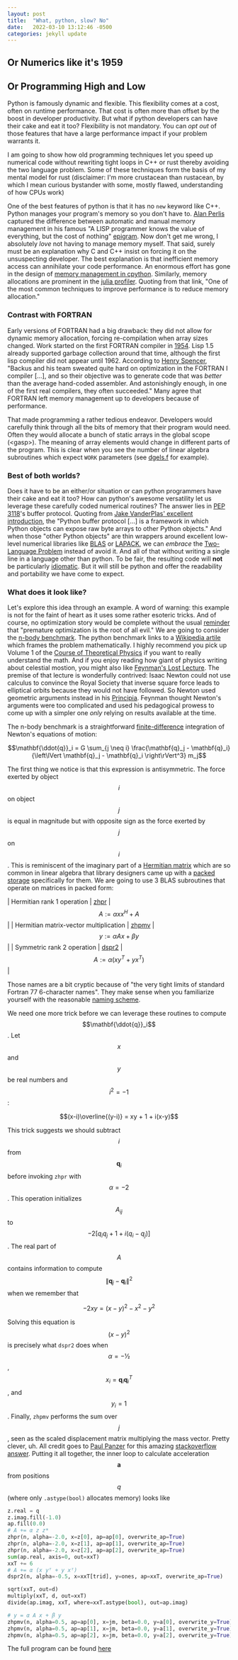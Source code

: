 ```yaml
---
layout: post
title:  "What, python, slow? No"
date:   2022-03-10 13:12:46 -0500
categories: jekyll update
---
```

## Or Numerics like it's 1959
## Or Programming High and Low

Python is famously dynamic and flexible.  This flexibility comes at a cost, often on runtime performance.  That cost
is often more than offset by the boost in developer productivity.  But what if python developers can have their cake
and eat it too?  Flexibility is not mandatory.  You can _opt out_ of those features that have a large performance
impact if your problem warrants it.  

I am going to show how old programming techniques let you speed up numerical code without rewriting tight loops in C++
or rust thereby avoiding the two language problem. Some of these techniques form the basis of my mental model for rust
(disclaimer: I'm more crustacean than rustacean, by which I mean curious bystander with some, mostly flawed,
understanding of how CPUs work)

One of the best features of python is that it has no `new` keyword like C++. Python manages your program's memory so
you don't have to. [Alan Perlis](https://en.wikipedia.org/wiki/Alan_Perlis) captured the difference between automatic
and manual memory management in his famous "A LISP programmer knows the value of everything, but the cost of nothing"
[epigram](https://en.wikipedia.org/wiki/Epigrams_on_Programming).  Now don't get me wrong, I absolutely _love_ not 
having to manage memory myself.  That said, surely must be an explanation why C and C++ insist on forcing it on the
unsuspecting developer.  The best explanation is that inefficient memory access can annihilate your code performance.
An enormous effort has gone in the design of [memory management in cpython](https://docs.python.org/3/c-api/memory.html).
Similarly, memory allocations are prominent in the
[julia profiler](https://docs.julialang.org/en/v1/manual/profile/#Memory-allocation-analysis).  Quoting from that link,
"One of the most common techniques to improve performance is to reduce memory allocation."

### Contrast with FORTRAN
Early versions of FORTRAN had a big drawback: they did not allow for dynamic memory allocation, forcing re-compilation
when array sizes changed.  Work started on the first FORTRAN compiler in
[1954](https://www.ibm.com/ibm/history/ibm100/us/en/icons/fortran/).  Lisp 1.5 already supported garbage collection
around that time, although the first lisp compiler did not appear until 1962.  According to
[Henry Spencer](https://compilers.iecc.com/comparch/article/97-10-017), "Backus and his team sweated quite hard on
optimization in the FORTRAN I compiler [...], and so their objective was to generate code that was *better* than the
average hand-coded assembler. And astonishingly enough, in one of the first real compilers, they often succeeded." Many
agree that FORTRAN left memory management up to developers because of performance.

That made programming a rather tedious endeavor.  Developers would carefully think through all the bits of memory that
their program would need.  Often they would allocate a bunch of static arrays in the global scope (\<gasp\>).  The
meaning of array elements would change in different parts of the program.  This is clear when you see the number of
linear algebra subroutines which expect `WORK` parameters (see 
[dgels.f](https://www.netlib.org/lapack/lapack-3.1.1/html/dgels.f.html) for example).

### Best of both worlds?

Does it have to be an either/or situation or can python programmers have their cake and eat it too?  How can python's
awesome versatility let us leverage these carefully coded numerical routines?  The answer lies in 
[PEP 3118](https://peps.python.org/pep-3118/)'s buffer protocol.  Quoting from 
[Jake VanderPlas' excellent introduction](https://jakevdp.github.io/blog/2014/05/05/introduction-to-the-python-buffer-protocol/),
the "Python buffer protocol [...] is a framework in which Python objects can expose raw byte arrays to other Python
objects."  And when those "other Python objects" are thin wrappers around excellent low-level numerical libraries
like [BLAS](https://docs.scipy.org/doc/scipy/reference/linalg.blas.html) or
[LAPACK](https://docs.scipy.org/doc/scipy/reference/linalg.blas.html), we can _embrace_ the
[Two-Language Problem](https://juliadatascience.io/julia_accomplish#sec:two_language) instead of avoid it.
And all of that without writing a single line in a language other than python.  To be fair, the resulting code will
**not** be particularly [idiomatic](https://peps.python.org/pep-0020/).  But it will still be python and offer the
readability and portability we have come to expect.

### What does it look like?

Let's explore this idea through an example. A word of warning: this example is not for the faint of heart as it
uses some rather esoteric tricks.  And of course, no optimization story would be complete without the usual
[reminder](https://wiki.c2.com/?PrematureOptimization) that "premature optimization is the root of all evil."
We are going to consider the [n-body benchmark](https://pybenchmarks.org/u64q/performance.php?test=nbody).  The python
benchmark links to a [Wikipedia artile](https://en.wikipedia.org/wiki/N-body_problem) which frames the problem
mathematically.  I highly recommend you pick up Volume 1 of the
[Course of Theoretical Physics](https://en.wikipedia.org/wiki/Course_of_Theoretical_Physics) if you want to really
understand the math.  And if you enjoy reading how giant of physics writing about celestial mostion, you might also
like [Feynman's Lost Lecture](https://en.wikipedia.org/wiki/Feynman%27s_Lost_Lecture).  The premise of that lecture is
wonderfully contrived: Isaac Newton could not use calculus to convince the Royal Society that inverse square force
leads to elliptical orbits because they would not have followed.  So Newton used geometric arguments instead in his
[Principia](https://en.wikipedia.org/wiki/Philosophi%C3%A6_Naturalis_Principia_Mathematica).  Feynman thought Newton's
arguments were too complicated and used his pedagogical prowess to come up with a simpler one _only_ relying on
results available at the time.

The n-body benchmark is a straightforward [finite-difference](https://en.wikipedia.org/wiki/Finite_difference_method)
integration of Newton's equations of motion:

$$\mathbf{\ddot{q}}_i = G \sum_{j \neq i} \frac{\mathbf{q}_j - \mathbf{q}_i}{\left\lVert \mathbf{q}_j - \mathbf{q}_i \right\rVert^3} m_j$$

The first thing we notice is that this expression is antisymmetric.  The force exerted by object $$i$$ on object $$j$$
is equal in magnitude but with opposite sign as the force exerted by $$j$$ on $$i$$.  This is reminiscent of the
imaginary part of a [Hermitian matrix](https://en.wikipedia.org/wiki/Hermitian_matrix) which are so common in linear
algebra that library designers came up with a [packed storage](https://www.netlib.org/lapack/lug/node123.html)
specifically for them.  We are going to use 3 BLAS subroutines that operate on matrices in packed form:

| Hermitian rank 1 operation | [zhpr](https://docs.scipy.org/doc/scipy/reference/generated/scipy.linalg.blas.zhpr.html) | $$A := \alpha x x^H + A$$ |
| Hermitian matrix-vector multiplication | [zhpmv](https://docs.scipy.org/doc/scipy/reference/generated/scipy.linalg.blas.zhpmv.html) | $$ y := \alpha A x + \beta y$$ |
| Symmetric rank 2 operation | [dspr2](https://docs.scipy.org/doc/scipy/reference/generated/scipy.linalg.blas.dspr2.html) | $$ A := \alpha\left(x y^T + y x^T\right) $$ |

Those names are a bit cryptic because of "the very tight limits of standard Fortran 77 6-character names".  They make
sense when you familiarize yourself with the reasonable [naming scheme](https://www.netlib.org/lapack/lug/node24.html).


We need one more trick before we can leverage these routines to compute $$\mathbf{\ddot{q}}_i$$.
Let $$x$$ and $$y$$ be real numbers and $$i^2=-1$$:

$$(x-i)\overline{(y-i)} = xy + 1 + i(x-y)$$

This trick suggests we should subtract $$i$$ from $$\mathbf{q}_i$$ before invoking `zhpr` with $$\alpha=-2$$.  This
operation initializes $$A_{ij}$$ to $$-2\left[q_iq_j + 1 + i\left(q_i - q_j\right)\right]$$.  The real part of $$A$$
contains information to compute $$\left\lVert \mathbf{q}_j - \mathbf{q}_i \right\rVert^2$$ when we remember that

$$-2 xy = (x - y)^2 - x^2 - y^2$$

Solving this equation is $$(x-y)^2$$ is precisely what `dspr2` does when $$\alpha=-½$$,
$$x_i=\mathbf{q}_i\mathbf{q}^T_i$$, and $$y_i=1$$.  Finally, `zhpmv` performs the sum over $$j$$, seen as the scaled
displacement matrix multiplying the mass vector.  Pretty clever, uh.  All credit goes to 
[Paul Panzer](https://stackoverflow.com/users/7207392/paul-panzer) for this amazing
[stackoverflow answer](https://stackoverflow.com/a/52564537/8479938).  Putting it all together, the inner loop to
calculate acceleration $$\mathbf{a}$$ from positions $$q$$ (where only `.astype(bool)` allocates memory) looks like

```python
z.real = q
z.imag.fill(-1.0)
ap.fill(0.0)
# A += α z z*
zhpr(n, alpha=-2.0, x=z[0], ap=ap[0], overwrite_ap=True)
zhpr(n, alpha=-2.0, x=z[1], ap=ap[1], overwrite_ap=True)
zhpr(n, alpha=-2.0, x=z[2], ap=ap[2], overwrite_ap=True)
sum(ap.real, axis=0, out=xxT)
xxT += 6
# A += α (x yᵀ + y xᵀ)
dspr2(n, alpha=-0.5, x=xxT[trid], y=ones, ap=xxT, overwrite_ap=True)

sqrt(xxT, out=d)
multiply(xxT, d, out=xxT)
divide(ap.imag, xxT, where=xxT.astype(bool), out=ap.imag)

# y = α A x + β y
zhpmv(n, alpha=0.5, ap=ap[0], x=jm, beta=0.0, y=a[0], overwrite_y=True)
zhpmv(n, alpha=0.5, ap=ap[1], x=jm, beta=0.0, y=a[1], overwrite_y=True)
zhpmv(n, alpha=0.5, ap=ap[2], x=jm, beta=0.0, y=a[2], overwrite_y=True)
```
The full program can be found [here](https://github.com/jburgy/blog/blob/master/fun/nbody.py)
